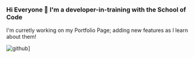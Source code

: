 ### Hi Everyone 👋 I'm a developer-in-training with the School of Code 
 I'm curretly working on my Portfolio Page; adding new features as I learn about them!

 ![github](https://img.shields.io/badge/GitHub-000000?style=for-the-badge&logo=GitHub&logoColor=white)]
<!--
**Katie-W-22/Katie-W-22** is a ✨ _special_ ✨ repository because its `README.md` (this file) appears on your GitHub profile.

Here are some ideas to get you started:

- 🔭 I’m currently working on ...
- 🌱 I’m currently learning ...
- 👯 I’m looking to collaborate on ...
- 🤔 I’m looking for help with ...
- 💬 Ask me about ...
- 📫 How to reach me: ...
- 😄 Pronouns: ...
- ⚡ Fun fact: ...
-->

